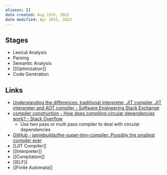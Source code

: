 ```yaml
---
aliases: []
date created: Aug 15th, 2022
date modified: Apr 10th, 2023
---
```

## Stages
- Lexical Analysis
- Parsing
- Semantic Analysis
- [[Optimization]]
- Code Generation

## Links
- [Understanding the differences: traditional interpreter, JIT compiler, JIT interpreter and AOT compiler - Software Engineering Stack Exchange](https://softwareengineering.stackexchange.com/questions/246094/understanding-the-differences-traditional-interpreter-jit-compiler-jit-interp)
- [compiler construction - How does compiling circular dependencies work? - Stack Overflow](https://stackoverflow.com/questions/3032874/how-does-compiling-circular-dependencies-work)
	- Use two pass or multi pass compiler to deal with circular dependencies
- [GitHub - jamiebuilds/the-super-tiny-compiler: Possibly the smallest compiler ever](https://github.com/jamiebuilds/the-super-tiny-compiler)
- [[JIT Compiler]]
- [[Interpreter]]
- [[Compilation]]
- [[ELF]]
- [[Finite Automata]]